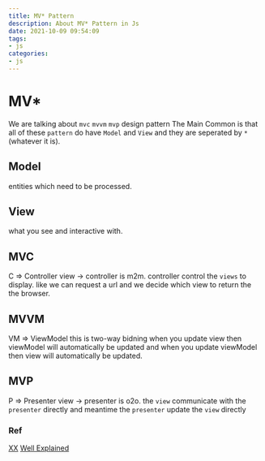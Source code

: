 ```yaml
---
title: MV* Pattern
description: About MV* Pattern in Js
date: 2021-10-09 09:54:09
tags:
- js
categories:
- js
---
```

# MV* 
We are talking about `mvc` `mvvm` `mvp` design pattern
The Main Common is that all of these `pattern` do have
`Model` and `View` and they are seperated by `*` (whatever it is).

## Model
entities which need to be processed.
## View
what you see and interactive with.
## MVC
C => Controller
view -> controller is m2m.
controller control the `views` to display.
like we can request a url and we decide which view 
to return the the browser.

## MVVM
VM => ViewModel
this is two-way bidning 
when you update view then viewModel will automatically be updated
and when you update viewModel then view will automatically be updated.
## MVP
P => Presenter
view -> presenter is o2o.
the `view` communicate with the `presenter` directly
and meantime the `presenter` update the `view` directly




### Ref
[XX](https://medium.com/developers-tomorrow/javascript-interview-question-is-react-an-mvc-or-mvvm-ac2ea2a5127d)
[Well Explained](https://web.archive.org/web/20150219153055/http://joel.inpointform.net/software-development/mvvm-vs-mvp-vs-mvc-the-differences-explained/)
